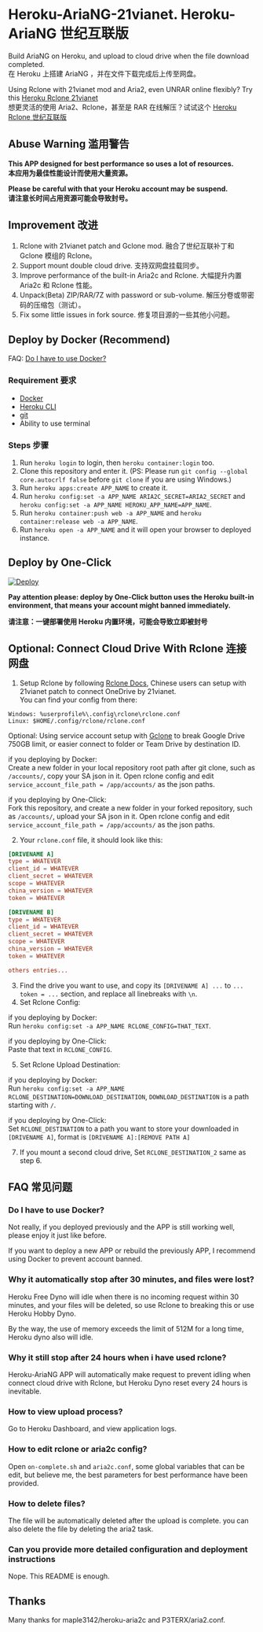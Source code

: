 # Heroku-AriaNG-21vianet. Heroku-AriaNG 世纪互联版
Build AriaNG on Heroku, and upload to cloud drive when the file download completed.<br>
在 Heroku 上搭建 AriaNG ，并在文件下载完成后上传至网盘。

Using Rclone with 21vianet mod and Aria2, even UNRAR online flexibly? Try this [Heroku Rclone 21vianet](https://github.com/xinxin8816/heroku-rclone-21vianet)<br>
想更灵活的使用 Aria2、Rclone，甚至是 RAR 在线解压？试试这个 [Heroku Rclone 世纪互联版](https://github.com/xinxin8816/heroku-rclone-21vianet)

## Abuse Warning 滥用警告

**This APP designed for best performance so uses a lot of resources.**<br>
**本应用为最佳性能设计而使用大量资源。**

**Please be careful with that your Heroku account may be suspend.**<br>
**请注意长时间占用资源可能会导致封号。**

## Improvement 改进

1. Rclone with 21vianet patch and Gclone mod. 融合了世纪互联补丁和 Gclone 模组的 Rclone。
2. Support mount double cloud drive. 支持双网盘挂载同步。
3. Improve performance of the built-in Aria2c and Rclone. 大幅提升内置 Aria2c 和 Rclone 性能。
4. Unpack(Beta) ZIP/RAR/7Z with password or sub-volume. 解压分卷或带密码的压缩包（测试）。
5. Fix some little issues in fork source. 修复项目源的一些其他小问题。

## Deploy by Docker (Recommend)

FAQ: [Do I have to use Docker?](#do-i-have-to-use-docker)

### Requirement 要求

* [Docker](https://www.docker.com/)
* [Heroku CLI](https://devcenter.heroku.com/articles/heroku-cli)
* [git](https://git-scm.com/)
* Ability to use terminal

### Steps 步骤

1. Run `heroku login` to login, then `heroku container:login` too.
2. Clone this repository and enter it. (PS: Please run `git config --global core.autocrlf false` before `git clone` if you are using Windows.)
3. Run `heroku apps:create APP_NAME` to create it.
4. Run `heroku config:set -a APP_NAME ARIA2C_SECRET=ARIA2_SECRET` and `heroku config:set -a APP_NAME HEROKU_APP_NAME=APP_NAME`.
5. Run `heroku container:push web -a APP_NAME` and `heroku container:release web -a APP_NAME`.
6. Run `heroku open -a APP_NAME` and it will open your browser to deployed instance. 

## Deploy by One-Click

[![Deploy](https://www.herokucdn.com/deploy/button.svg)](https://heroku.com/deploy)

**Pay attention please: deploy by One-Click button uses the Heroku built-in environment, that means your account might banned immediately.**

**请注意：一键部署使用 Heroku 内置环境，可能会导致立即被封号**

## Optional: Connect Cloud Drive With Rclone 连接网盘

1. Setup Rclone by following [Rclone Docs](https://rclone.org/docs/), Chinese users can setup with 21vianet patch to connect OneDrive by 21vianet.<br> 
You can find your config from there:

```
Windows: %userprofile%\.config\rclone\rclone.conf
Linux: $HOME/.config/rclone/rclone.conf
```
Optional: Using service account setup with [Gclone](https://github.com/donwa/gclone) to break Google Drive 750GB limit, or easier connect to folder or Team Drive by destination ID. 

if you deploying by Docker:<br>
Create a new folder in your local repository root path after git clone, such as `/accounts/`, copy your SA json in it. Open rclone config and edit `service_account_file_path = /app/accounts/` as the json paths.

if you deploying by One-Click:<br>
Fork this repository, and create a new folder in your forked repository, such as `/accounts/`, upload your SA json in it. Open rclone config and edit `service_account_file_path = /app/accounts/` as the json paths.

2. Your `rclone.conf` file, it should look like this:

```conf
[DRIVENAME A]
type = WHATEVER
client_id = WHATEVER
client_secret = WHATEVER
scope = WHATEVER
china_version = WHATEVER
token = WHATEVER

[DRIVENAME B]
type = WHATEVER
client_id = WHATEVER
client_secret = WHATEVER
scope = WHATEVER
china_version = WHATEVER
token = WHATEVER

others entries...
```

3. Find the drive you want to use, and copy its `[DRIVENAME A] ...` to  `... token = ...` section, and replace all linebreaks with `\n`.
4. Set Rclone Config:

if you deploying by Docker:<br>
Run `heroku config:set -a APP_NAME RCLONE_CONFIG=THAT_TEXT`.

if you deploying by One-Click:<br>
Paste that text in `RCLONE_CONFIG`.

5. Set Rclone Upload Destination:

if you deploying by Docker:<br>
Run `heroku config:set -a APP_NAME RCLONE_DESTINATION=DOWNLOAD_DESTINATION`, `DOWNLOAD_DESTINATION` is a path starting with `/`.

if you deploying by One-Click:<br>
Set `RCLONE_DESTINATION` to a path you want to store your downloaded in `[DRIVENAME A]`, format is `[DRIVENAME A]:[REMOVE PATH A]`

7. If you mount a second cloud drive, Set `RCLONE_DESTINATION_2` same as step 6.

## FAQ 常见问题

### Do I have to use Docker?
Not really, if you deployed previously and the APP is still working well, please enjoy it just like before.

If you want to deploy a new APP or rebuild the previously APP, I recommend using Docker to prevent account banned.

### Why it automatically stop after 30 minutes, and files were lost?
Heroku Free Dyno will idle when there is no incoming request within 30 minutes, and your files will be deleted, so use Rclone to breaking this or use Heroku Hobby Dyno.

By the way, the use of memory exceeds the limit of 512M for a long time, Heroku dyno also will idle.

### Why it still stop after 24 hours when i have used rclone?
Heroku-AriaNG APP will automatically make request to prevent idling when connect cloud drive with Rclone, but Heroku Dyno reset every 24 hours is inevitable.

### How to view upload process?
Go to Heroku Dashboard, and view application logs.

### How to edit rclone or aria2c config?
Open `on-complete.sh` and `aria2c.conf`, some global variables that can be edit, but believe me, the best parameters for best performance have been provided.

### How to delete files?
The file will be automatically deleted after the upload is complete. you can also delete the file by deleting the aria2 task.

### Can you provide more detailed configuration and deployment instructions
Nope. This README is enough.

## Thanks
Many thanks for maple3142/heroku-aria2c and P3TERX/aria2.conf.
